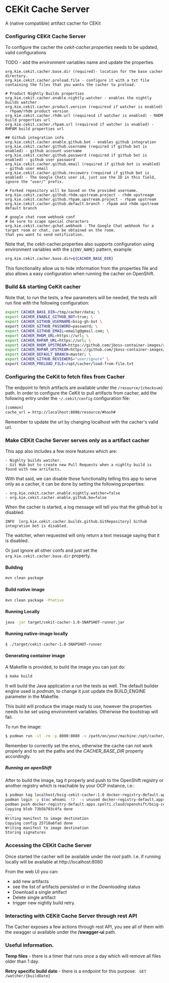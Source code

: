 # CEKit Cache Server

A (native compatible) artifact cacher for CEKit

### Configuring CEKit Cache Server

To configure the cacher the *cekit-cacher.properties* needs to be updated, valid configurations

TODO - add the environment variables name and update the properties.
```properties
org.kie.cekit.cacher.base.dir (required)- location for the base cacher directory.
org.kie.cekit.cacher.preload.file - configure it with a txt file containing the files that you wants the cacher to preload.

# Product Nightly Builds properties
org.kie.cekit.cacher.enable.nightly.watcher - enables the nightly builds watcher
org.kie.cekit.cacher.product.version (requiresd if watcher is enabled) - rhpam/rhdm product version
org.kie.cekit.cacher.rhdm.url (requiresd if watcher is enabled) - RHDM build properties url
org.kie.cekit.cacher.rhpam.url (requiresd if watcher is enabled) - RHPAM build properties url

## Github integration info
org.kie.cekit.cacher.enable.github.bot - enables github integration
org.kie.cekit.cacher.github.username (required if github bot is enabled) - github account username
org.kie.cekit.cacher.github.password (required if github bot is enabled) - github user password
org.kie.cekit.cacher.github.email (required if github bot is enabled) - github user email
org.kie.cekit.cacher.github.reviewers (required if github bot is enabled) - The Google Chats user id, just use the ID in this field, ignore the "user/" prefix.

# Forked repository will be based on the provided username.
org.kie.cekit.cacher.github.rhdm.upstream.project - rhdm upstreagm
org.kie.cekit.cacher.github.rhpam.upstream.project - rhpam upstream
org.kie.cekit.cacher.github.default.branch - rhpam and rhdm upstream default branch

# google chat room webhook conf
# be sure to scape special characters
org.kie.cekit.cacher.gchat.webhook - The Google Chat webhook for a target room or chat, can be obtained on the room.
that you want to send notification.
```

Note that, the cekit-cacher.properties also supports configuration using environment variables with the `${ENV_NAME}` pattern, example:

```bash
org.kie.cekit.cacher.base.dir=${CACHER_BASE_DIR}
```

This functionality allow us to hide information from the properties file and also allows a easy configuration when running the cacher
on OpenShift.


### Build && starting CeKit cacher

Note that, to run the tests, a few parameters will be needed, the tests will run fine with the following configuration:

```bash
export CACHER_BASE_DIR=/tmp/cacher/data; \
export CACHER_ENABLE_GITHUB_BOT=true; \
export CACHER_GITHUB_USERNAME=bsig-gh-bot \
export CACHER_GITHUB_PASSWORD=password; \
export CACHER_GITHUB_EMAIL=emailg@gmail.com; \
export CACHER_RHDM_URL=https://url; \
export CACHER_RHPAM_URL=https://url; \
export CACHER_RHDM_UPSTREAM=https://github.com/jboss-container-images/rhdm-7-image.git; \
export CACHER_RHPAM_UPSTREAM=https://github.com/jboss-container-images/rhpam-7-image.git; \
export CACHER_DEFAULT_BRANCH=master; \
export CACHER_GITHUB_REVIEWERS="user/ignore" \
export CACHER_PRELOAD_FILE=/opt/cacher/load-from-file.txt
```

### Configuring the CeKit to fetch files from Cacher

The endpoint to fetch artifacts are available under the `/resource/{checksum}` path.
In order to configure the CeKit to pull artifacts from cacher, add the following entry under the `~/.cekit/config` 
configuration file:


```bash
[common]
cache_url = http://localhost:8080/resource/#hash#
```
Remember to update the url by changing localhost with the cacher's valid url.


### Make CEKit Cache Server serves only as a artifact cacher

This app also includes a few more features which are:

    - Nighlty builds watcher.
    - Git Hub bot to create new Pull Requests when a nighlty build is found with new artifacts.

With that said, we can disable those functionality telling this app to serve only as a cacher, it can be done by setting the 
following properties:

    - org.kie.cekit.cacher.enable.nightly.watcher=false
    - org.kie.cekit.cacher.enable.github.bo=false

When the cacher is started, a log message will tell you that the github bot is disabled:
```
INFO  [org.kie.cekit.cacher.builds.github.GitRepository] Github integration bot is disabled.
```

The watcher, when requested will only return a text message saying that it is disabled.

Or just ignore all other confs and just set the `org.kie.cekit.cacher.base.dir` property.


#### Building
```bash
mvn clean package
```

#### Build native image
```bash
mvn clean package -Pnative
```

#### Running Locally
```bash
java -jar target/cekit-cacher-1.0-SNAPSHOT-runner.jar
```

#### Running native-image locally
```bash
$ ./target/cekit-cacher-1.0-SNAPSHOT-runner
```

#### Generating container image

A Makefile is provided, to build the image you can just do:

```bash
$ make build
```

It will build the Java application a run the tests as well. The default builder engine used is *podman*, to change it just
update the BUILD_ENGINE parameter in the Makefile.

This build will produce the image ready to use, however the properties needs to be set using environment variables.
Otherwise the bootstrap will fail.

To run the image:

```bash
$ podman run -it -rm -p 8080:8080 -v /path/on/your/machine:/opt/cacher/data --env .... bsig-cekit-cacher:latest
```

Remember to correctly set the envs, otherwise the cache can not work properly and to set the paths and the
*CACHER_BASE_DIR* property accordingly.



##### Running on openShift

After to build the image, tag it properly and push to the OpenShift registry or another registry which is reachable by 
your OCP instance, i.e.:

```bash
$ podman tag localhost/bsig-cekit-cacher:1.0 docker-registry-default.apps.internal.cloud/openshift/bsig-cekit-cacher:1.0
podman login -p $(oc whoami -t)  -u unused docker-registry-default.apps.internal.cloud
podman push docker-registry-default.apps.spolti.cloud/openshift/bsig-cekit-cacher:1.0 Getting image source signatures
Copying blob 73b5b703c4fa done
...
Writing manifest to image destination
Copying config 25710a6fad done
Writing manifest to image destination
Storing signatures
```



### Accessing the CEKit Cache Server

Once started the cacher will be available under the *root* path.
I.e. if running locally will be available at http://localhost:8080

From the web UI you can:
- add new artifacts
- see the list of artifacts persisted or in the *Downloading* status
- Download a single artifact
- Delete single artifact
- trigger new nightly build retry.


### Interacting with CEKit Cache Server through rest API

The Cacher exposes a few actions through rest API, you see all of them with the swagger ui available under the
**/swagger-ui** path.


### Useful information.

**Temp files** - there is a timer that runs once a day which will remove all files older than 1 day.

**Retry specific build date** - there is a endpoint for this purpose:  ` GET /watcher/{buildDate}`
